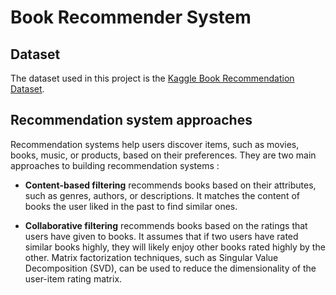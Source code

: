 # Book Recommender System

## Dataset
The dataset used in this project is the [Kaggle Book Recommendation Dataset](https://www.kaggle.com/datasets/arashnic/book-recommendation-dataset/data).

## Recommendation system approaches

Recommendation systems help users discover items, such as movies, books, music, or products, based on their preferences. They are two main approaches to building recommendation systems : 

* **Content-based filtering** recommends books based on their attributes, such as genres, authors, or descriptions. It matches the content of books the user liked in the past to find similar ones.

* **Collaborative filtering** recommends books based on the ratings that users have given to books. It assumes that if two users have rated similar books highly, they will likely enjoy other books rated highly by the other. Matrix factorization techniques, such as Singular Value Decomposition (SVD), can be used to reduce the dimensionality of the user-item rating matrix. 
